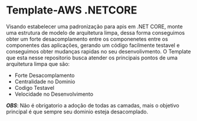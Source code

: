# Template-AWS .NETCORE

Visando estabelecer uma padronização para apis em .NET CORE, monte uma estrutura de modelo de arquitetura limpa, dessa forma conseguimos obter um forte desacomplamento entre os componenetes entre os componentes das aplicações, gerando um código facilmente testavel e conseguimos obter mudanças rapidas no seu desenvolivmento. O Template que esta nesse repositorio busca atender os principais pontos de uma arquitetura limpa que são:

- Forte Desacomplamento 
- Centralidade no Dominio
- Codigo Testavel
- Velocidade no Desenvolvimento

***OBS***: Não é obrigatorio a adoção de todas as camadas, mais o objetivo principal é que sempre seu dominio esteja desacomplado.




